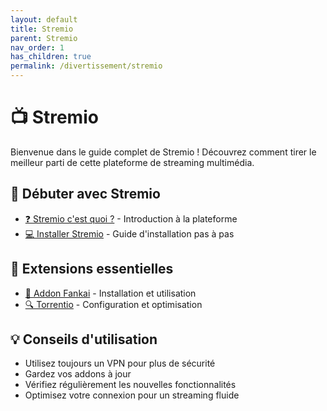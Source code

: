 ```yaml
---
layout: default
title: Stremio
parent: Stremio
nav_order: 1
has_children: true
permalink: /divertissement/stremio
---
```


# 📺 Stremio

Bienvenue dans le guide complet de Stremio ! Découvrez comment tirer le meilleur parti de cette plateforme de streaming multimédia.

## 🚀 Débuter avec Stremio

- [❓ Stremio c'est quoi ?](Stremio%20c'est%20quoi%20%3F.md) - Introduction à la plateforme
- [💻 Installer Stremio](Installer%20Stremio.md) - Guide d'installation pas à pas

## 🔌 Extensions essentielles

- [🌟 Addon Fankai](Addon%20Fankai.md) - Installation et utilisation
- [🔍 Torrentio](Torrentio.md) - Configuration et optimisation

## 💡 Conseils d'utilisation

- Utilisez toujours un VPN pour plus de sécurité
- Gardez vos addons à jour
- Vérifiez régulièrement les nouvelles fonctionnalités
- Optimisez votre connexion pour un streaming fluide